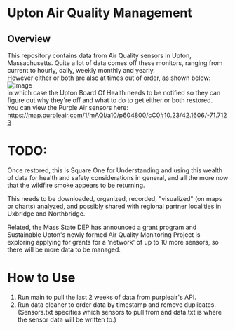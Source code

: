 # Upton Air Quality Management
## Overview
This repository contains data from Air Quality sensors in Upton, Massachusetts. Quite a lot of data comes off these monitors, ranging from current to hourly, daily, weekly monthly and yearly. 
<br>
However either or both are also at times out of order, as shown below:
![image](https://github.com/syedshazli/UptonAir/assets/146783525/b0baceea-dfbe-481c-a1c3-d5cbefc946e0)
<br>
in which case the Upton Board Of Health needs to be notified so they can figure out why they're off and what to do to get either or both restored. 
<br> You can view the Purple Air sensors here: https://map.purpleair.com/1/mAQI/a10/p604800/cC0#10.23/42.1606/-71.7123

# TODO:
Once restored, this is Square One for Understanding and using this wealth of data for health and safety considerations in general,  and all the more now that the wildfire smoke appears to be returning. 

This needs to be downloaded, organized,  recorded, "visualized" (on maps or charts) analyzed, and possibly shared with regional partner localities in Uxbridge and Northbridge. 

Related, the Mass State DEP has announced a grant program and Sustainable Upton's newly formed Air Quality Monitoring Project is exploring applying for grants for a 'network' of up to 10 more sensors, so there will be more data to be managed.

# How to Use
1. Run main to pull the last 2 weeks of data from purpleair's API.
2. Run data cleaner to order data by timestamp and remove duplicates.
(Sensors.txt specifies which sensors to pull from and data.txt is where the sensor data will be written to.)
